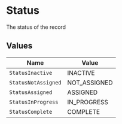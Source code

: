 # Status

The status of the record


## Values

| Name                | Value               |
| ------------------- | ------------------- |
| `StatusInactive`    | INACTIVE            |
| `StatusNotAssigned` | NOT_ASSIGNED        |
| `StatusAssigned`    | ASSIGNED            |
| `StatusInProgress`  | IN_PROGRESS         |
| `StatusComplete`    | COMPLETE            |